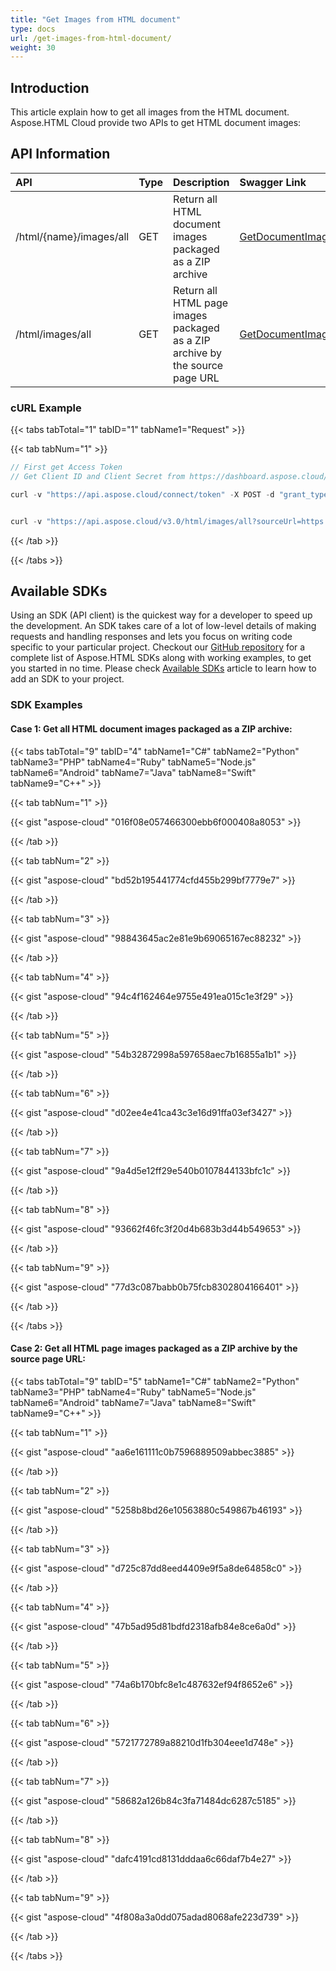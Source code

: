 ```yaml
---
title: "Get Images from HTML document"
type: docs
url: /get-images-from-html-document/
weight: 30
---
```


## **Introduction**
This article explain how to get all images from the HTML document. Aspose.HTML Cloud provide two APIs to get HTML document images:
## **API Information**

|**API**|**Type**|**Description**|**Swagger Link**|
| :- | :- | :- | :- |
|/html/{name}/images/all|GET|Return all HTML document images packaged as a ZIP archive|[GetDocumentImages](https://apireference.aspose.cloud/html/#/Document/GetDocumentImages)|
|/html/images/all|GET|Return all HTML page images packaged as a ZIP archive by the source page URL|[GetDocumentImagesByUrl](https://apireference.aspose.cloud/html/#/Document/GetDocumentImagesByUrl)|
### **cURL Example**
{{< tabs tabTotal="1" tabID="1" tabName1="Request" >}}

{{< tab tabNum="1" >}}

```java
// First get Access Token
// Get Client ID and Client Secret from https://dashboard.aspose.cloud/

curl -v "https://api.aspose.cloud/connect/token" -X POST -d "grant_type=client_credentials&client_id=XXXXX&client_secret=XXXXX" -H "Content-Type: application/x-www-form-urlencoded" -H "Accept: application/json"

```

```java

curl -v "https://api.aspose.cloud/v3.0/html/images/all?sourceUrl=https://www.yourhtmlsource.com/myfirstsite/basicimages.html" -X GET -H "Content-Type:application/json" -H "Accept:application/json" -H "Authorization: Bearer [access token]"

```

{{< /tab >}}

{{< /tabs >}}
## **Available SDKs**
Using an SDK (API client) is the quickest way for a developer to speed up the development. An SDK takes care of a lot of low-level details of making requests and handling responses and lets you focus on writing code specific to your particular project. Checkout our [GitHub repository](https://github.com/aspose-html-cloud) for a complete list of Aspose.HTML SDKs along with working examples, to get you started in no time. Please check [Available SDKs](/html/available-sdks/) article to learn how to add an SDK to your project.
### **SDK Examples**
#### **Case 1: Get all HTML document images packaged as a ZIP archive:**

{{< tabs tabTotal="9" tabID="4" tabName1="C#" tabName2="Python" tabName3="PHP" tabName4="Ruby" tabName5="Node.js" tabName6="Android" tabName7="Java" tabName8="Swift" tabName9="C++" >}}

{{< tab tabNum="1" >}}

{{< gist "aspose-cloud" "016f08e057466300ebb6f000408a8053" >}}

{{< /tab >}}

{{< tab tabNum="2" >}}

{{< gist "aspose-cloud" "bd52b195441774cfd455b299bf7779e7" >}}

{{< /tab >}}

{{< tab tabNum="3" >}}

{{< gist "aspose-cloud" "98843645ac2e81e9b69065167ec88232" >}}

{{< /tab >}}

{{< tab tabNum="4" >}}

{{< gist "aspose-cloud" "94c4f162464e9755e491ea015c1e3f29" >}}

{{< /tab >}}

{{< tab tabNum="5" >}}

{{< gist "aspose-cloud" "54b32872998a597658aec7b16855a1b1" >}}

{{< /tab >}}

{{< tab tabNum="6" >}}

{{< gist "aspose-cloud" "d02ee4e41ca43c3e16d91ffa03ef3427" >}}

{{< /tab >}}

{{< tab tabNum="7" >}}

{{< gist "aspose-cloud" "9a4d5e12ff29e540b0107844133bfc1c" >}}

{{< /tab >}}

{{< tab tabNum="8" >}}

{{< gist "aspose-cloud" "93662f46fc3f20d4b683b3d44b549653" >}}

{{< /tab >}}

{{< tab tabNum="9" >}}

{{< gist "aspose-cloud" "77d3c087babb0b75fcb8302804166401" >}}

{{< /tab >}}

{{< /tabs >}}

#### **Case 2: Get all HTML page images packaged as a ZIP archive by the source page URL:**

{{< tabs tabTotal="9" tabID="5" tabName1="C#" tabName2="Python" tabName3="PHP" tabName4="Ruby" tabName5="Node.js" tabName6="Android" tabName7="Java" tabName8="Swift" tabName9="C++" >}}

{{< tab tabNum="1" >}}

{{< gist "aspose-cloud" "aa6e161111c0b7596889509abbec3885" >}}

{{< /tab >}}

{{< tab tabNum="2" >}}

{{< gist "aspose-cloud" "5258b8bd26e10563880c549867b46193" >}}

{{< /tab >}}

{{< tab tabNum="3" >}}

{{< gist "aspose-cloud" "d725c87dd8eed4409e9f5a8de64858c0" >}}

{{< /tab >}}

{{< tab tabNum="4" >}}

{{< gist "aspose-cloud" "47b5ad95d81bdfd2318afb84e8ce6a0d" >}}

{{< /tab >}}

{{< tab tabNum="5" >}}

{{< gist "aspose-cloud" "74a6b170bfc8e1c487632ef94f8652e6" >}}

{{< /tab >}}

{{< tab tabNum="6" >}}

{{< gist "aspose-cloud" "5721772789a88210d1fb304eee1d748e" >}}

{{< /tab >}}

{{< tab tabNum="7" >}}

{{< gist "aspose-cloud" "58682a126b84c3fa71484dc6287c5185" >}}

{{< /tab >}}

{{< tab tabNum="8" >}}

{{< gist "aspose-cloud" "dafc4191cd8131dddaa6c66daf7b4e27" >}}

{{< /tab >}}

{{< tab tabNum="9" >}}

{{< gist "aspose-cloud" "4f808a3a0dd075adad8068afe223d739" >}}

{{< /tab >}}

{{< /tabs >}}
